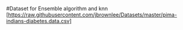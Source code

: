 #Dataset for Ensemble algorithm and knn
[https://raw.githubusercontent.com/jbrownlee/Datasets/master/pima-indians-diabetes.data.csv]

